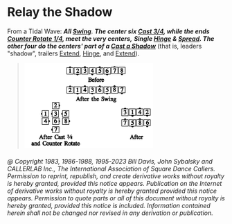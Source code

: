 
# Relay the Shadow

From a Tidal Wave:
***All [Swing](../a2/slip.md)***.
***The center six [Cast 3/4](../ms/cast_off_three_quarters.md),
while the ends [Counter Rotate 1/4](../a2/box_counter_rotate.md),
meet the very centers,***
***Single [Hinge](../ms/hinge.md) &
[Spread](../plus/anything_and_spread.md).
The other four do the centers' part
of a [Cast a Shadow](relay_the_shadow.md)*** (that is, leaders "shadow", trailers
[Extend](../b2/extend.md), [Hinge](../ms/hinge.md), and
[Extend](../b2/extend.md)).

> 
> ![alt](relay_the_shadow.png)
> 

###### @ Copyright 1983, 1986-1988, 1995-2023 Bill Davis, John Sybalsky and CALLERLAB Inc., The International Association of Square Dance Callers. Permission to reprint, republish, and create derivative works without royalty is hereby granted, provided this notice appears. Publication on the Internet of derivative works without royalty is hereby granted provided this notice appears. Permission to quote parts or all of this document without royalty is hereby granted, provided this notice is included. Information contained herein shall not be changed nor revised in any derivation or publication.
